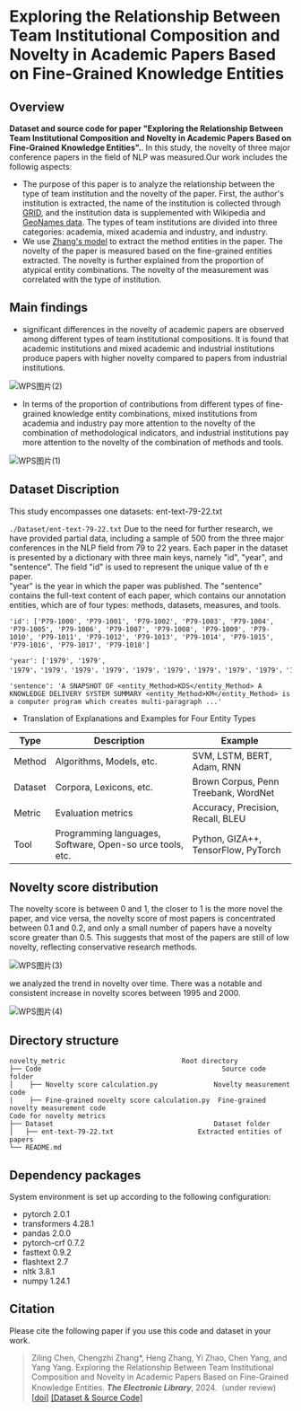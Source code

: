 # Exploring the Relationship Between Team Institutional Composition and Novelty in Academic Papers Based on Fine-Grained Knowledge Entities
## Overview

**Dataset and source code for paper "Exploring the Relationship Between Team Institutional Composition and Novelty in Academic Papers Based on Fine-Grained Knowledge Entities".**.
In this study, the novelty of three major conference papers in the field of NLP was measured.Our work includes the followig aspects:

* The purpose of this paper is to analyze the relationship between the type of team institution and the novelty of the paper. First, the author's institution is extracted, the name of the institution is collected through [GRID](https://grid.ac/), and the institution data is supplemented with Wikipedia and [GeoNames data](https://www.geonames.org/). The types of team institutions are divided into three categories: academia, mixed academia and industry, and industry.
* We use [Zhang's model](https://github.com/ZH-heng/technology_development) to extract the method entities in the paper. The novelty of the paper is measured based on the fine-grained entities extracted. The novelty is further explained from the proportion of atypical entity combinations. The novelty of the measurement was correlated with the type of institution.

## Main findings

* significant differences in the novelty of academic papers are observed among different types of team institutional compositions. It is found that academic institutions and mixed academic and industrial institutions produce papers with higher novelty compared to papers from industrial institutions.
  
 ![WPS图片(2)](https://github.com/CZL-ziling/Noveltyscore_metric/assets/156270701/4861f471-3345-4c0f-a367-b82e1b8d7e74)

* In terms of the proportion of contributions from different types of fine-grained knowledge entity combinations, mixed institutions from academia and industry pay more attention to the novelty of the combination of methodological indicators, and industrial institutions pay more attention to the novelty of the combination of methods and tools.
  
![WPS图片(1)](https://github.com/CZL-ziling/Noveltyscore_metric/assets/156270701/8c90f3ee-9e08-4ed2-8d2c-f77592babce0)

## Dataset Discription

This study encompasses one datasets: ent-text-79-22.txt

`./Dataset/ent-text-79-22.txt`   Due to the need for further research, we have provided partial data, including a sample of 500 from the three major conferences in the NLP field from 79 to 22 years. Each paper in the dataset is presented by a dictionary with three main keys, namely "id", "year", and "sentence". 
The field "id" is used to represent the unique value of th  e paper.   
"year" is the year in which the paper was published. 
The "sentence" contains the full-text content of each paper, which contains our annotation entities, which are of four types: methods, datasets, measures, and tools.  
```
'id': ['P79-1000', 'P79-1001', 'P79-1002', 'P79-1003', 'P79-1004', 'P79-1005', 'P79-1006', 'P79-1007', 'P79-1008', 'P79-1009', 'P79-1010', 'P79-1011', 'P79-1012', 'P79-1013', 'P79-1014', 'P79-1015', 'P79-1016', 'P79-1017', 'P79-1018']

'year': ['1979', '1979', '1979'，'1979'，'1979'，'1979'，'1979'，'1979'，'1979'，'1979'，'1979'，'1979'，'1979'，'1979'，'1979'，'1979'，'1979'，'1979']

'sentence': 'A SNAPSHOT OF <entity_Method>KDS</entity_Method> A KNOWLEDGE DELIVERY SYSTEM SUMMARY <entity_Method>KM</entity_Method> is a computer program which creates multi-paragraph ...'
```
*  Translation of Explanations and Examples for Four Entity Types
  
|    Type  |        Description       | Example|
| -------- | -------------------------|-------------------------|
|  Method  | Algorithms, Models, etc. | SVM, LSTM, BERT, Adam, RNN          |
|  Dataset | Corpora, Lexicons, etc.  | Brown Corpus, Penn Treebank, WordNet|
|  Metric  | Evaluation metrics       | Accuracy, Precision, Recall, BLEU   |
|  Tool    | Programming languages, Software, Open-so urce tools, etc.| Python, GIZA++, TensorFlow, PyTorch|


## Novelty score distribution

The novelty score is between 0 and 1, the closer to 1 is the more novel the paper, and vice versa, the novelty score of most papers is concentrated between 0.1 and 0.2, and only a small number of papers have a novelty score greater than 0.5. This suggests that most of the papers are still of low novelty, reflecting conservative research methods.

![WPS图片(3)](https://github.com/CZL-ziling/Noveltyscore_metric/assets/156270701/e129c306-e6d9-4da8-84a0-cb35ac63abfb)


we analyzed the trend in novelty over time. There was a notable and consistent increase in novelty scores between 1995 and 2000.

![WPS图片(4)](https://github.com/CZL-ziling/Noveltyscore_metric/assets/156270701/6f2c8a91-90b0-43eb-827c-c1f7ee1ada09)

## Directory structure
    novelty_metric                             Root directory
    ├── Code                                             Source code folder
    │    ├── Novelty score calculation.py              Novelty measurement code
    |    ├── Fine-grained novelty score calculation.py  Fine-grained novelty measurement code
    Code for novelty metrics
    ├── Dataset                                        Dataset folder
    │   ├── ent-text-79-22.txt                     Extracted entities of papers
    └── README.md
## Dependency packages
System environment is set up according to the following configuration:
- pytorch 2.0.1  
- transformers 4.28.1  
- pandas 2.0.0  
- pytorch-crf 0.7.2  
- fasttext 0.9.2  
- flashtext 2.7  
- nltk 3.8.1  
- numpy 1.24.1  


## Citation
Please cite the following paper if you use this code and dataset in your work.
    
>Ziling Chen, Chengzhi Zhang\*, Heng Zhang, Yi Zhao, Chen Yang, and Yang Yang. Exploring the Relationship Between Team Institutional Composition and Novelty in Academic Papers Based on Fine-Grained Knowledge Entities. ***The Electronic Library***, 2024.（under review)  [[doi]]()  [[Dataset & Source Code]](https://github.com/CZL-ziling/Noveltyscore_metric) 
